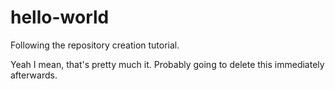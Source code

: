 # hello-world
Following the repository creation tutorial.

Yeah I mean, that's pretty much it. Probably going to delete this immediately afterwards.
